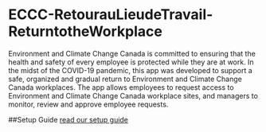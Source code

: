 # ECCC-RetourauLieudeTravail-ReturntotheWorkplace
Environment and Climate Change Canada is committed to ensuring that the health and safety of every employee is protected while they are at work.  In the midst of the COVID-19 pandemic, this app was developed to support a safe, organized and gradual return to Environment and Climate Change Canada workplaces.  The app allows employees to request access to Environment and Climate Change Canada workplace sites, and managers to monitor, review and approve employee requests.


##Setup Guide
[read our setup guide](https://github.com/BillNixon/ECCC-RetourauLieudeTravail-ReturntotheWorkplace/blob/main/setup-manual.md)
